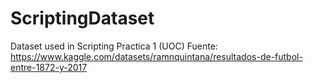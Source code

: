 # ScriptingDataset
Dataset used in Scripting Practica 1 (UOC)
Fuente: https://www.kaggle.com/datasets/ramnquintana/resultados-de-futbol-entre-1872-y-2017